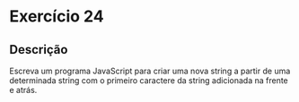 # Exercício 24

## Descrição

Escreva um programa JavaScript para criar uma nova string a partir de uma determinada string com o primeiro caractere da string adicionada na frente e atrás.

